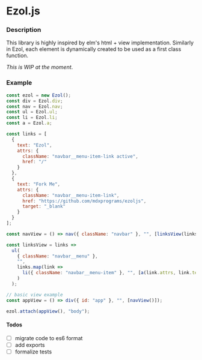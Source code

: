 # Ezol.js

### Description

This library is highly inspired by elm's html + view implementation.
Similarly in Ezol, each element is dynamically created to be used as a first class function.

_This is WIP at the moment_.

### Example

```javascript
const ezol = new Ezol();
const div = Ezol.div;
const nav = Ezol.nav;
const ul = Ezol.ul;
const li = Ezol.li;
const a = Ezol.a;

const links = [
  {
    text: "Ezol",
    attrs: {
      className: "navbar__menu-item-link active",
      href: "/"
    }
  },
  {
    text: "Fork Me",
    attrs: {
      className: "navbar__menu-item-link",
      href: "https://github.com/mdxprograms/ezoljs",
      target: "_blank"
    }
  }
];

const navView = () => nav({ className: "navbar" }, "", [linksView(links)]);

const linksView = links =>
  ul(
    { className: "navbar__menu" },
    "",
    links.map(link =>
      li({ className: "navbar__menu-item" }, "", [a(link.attrs, link.text, [])])
    )
  );

// basic view example
const appView = () => div({ id: "app" }, "", [navView()]);

ezol.attach(appView(), "body");
```

#### Todos

- [ ] migrate code to es6 format
- [ ] add exports
- [ ] formalize tests
